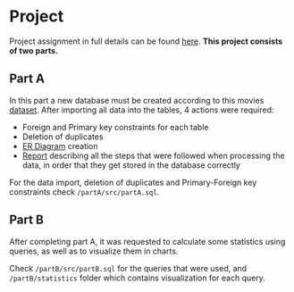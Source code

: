 # Project

Project assignment in full details can be found [here](assignment-report/project-assignment.pdf).
**This project consists of two parts.**

## Part A

In this part a new database must be created according to this movies [dataset](https://drive.google.com/file/d/176rM0053_QqeTlTuFgtcq4mm-gyiZlha/view). After importing all data into the tables, 4 actions were required:

- Foreign and Primary key constraints for each table
- Deletion of duplicates
- [ER Diagram](partA/ER-Diagram/ERD.png) creation
- [Report](https://github.com/nevwalkalone/PSQL-Projects/blob/main/Final-Project/assignment-report/project-report.pdf) describing all the steps that were followed when processing the data, in order that they get stored in the database correctly

For the data import, deletion of duplicates and Primary-Foreign key constraints check `/partA/src/partA.sql`.

## Part B

After completing part A, it was requested to calculate some statistics using queries, as well as to visualize them in charts.

Check `/partB/src/partB.sql` for the queries that were used, and `/partB/statistics` folder which contains visualization for each query.
